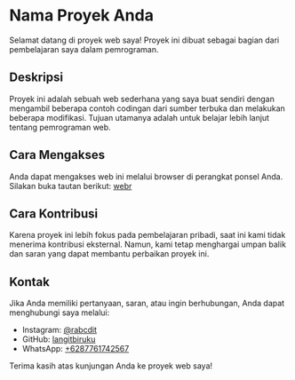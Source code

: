 # Nama Proyek Anda

Selamat datang di proyek web saya! Proyek ini dibuat sebagai bagian dari pembelajaran saya dalam pemrograman.

## Deskripsi

Proyek ini adalah sebuah web sederhana yang saya buat sendiri dengan mengambil beberapa contoh codingan dari sumber terbuka dan melakukan beberapa modifikasi. Tujuan utamanya adalah untuk belajar lebih lanjut tentang pemrograman web.

## Cara Mengakses

Anda dapat mengakses web ini melalui browser di perangkat ponsel Anda. Silakan buka tautan berikut: [webr](https://webr.skuys.repl.co/)

## Cara Kontribusi

Karena proyek ini lebih fokus pada pembelajaran pribadi, saat ini kami tidak menerima kontribusi eksternal. Namun, kami tetap menghargai umpan balik dan saran yang dapat membantu perbaikan proyek ini.

## Kontak

Jika Anda memiliki pertanyaan, saran, atau ingin berhubungan, Anda dapat menghubungi saya melalui:

- Instagram: [@rabcdit](https://www.instagram.com/rabcdit/)
- GitHub: [langitbiruku](https://github.com/langitbiruku)
- WhatsApp: [+6287761742567](https://wa.me/+6287761742567)

Terima kasih atas kunjungan Anda ke proyek web saya!
